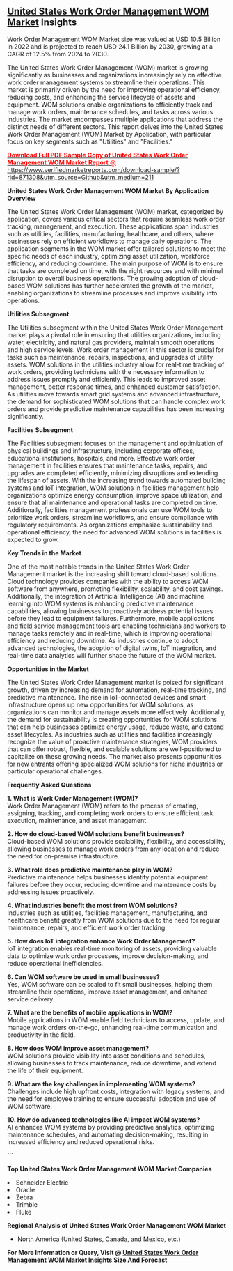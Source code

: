 <h2><a href="https://www.verifiedmarketreports.com/download-sample/?rid=871308&amp;utm_source=Github&amp;utm_medium=211" target="_blank">United States Work Order Management WOM Market</a> Insights</h2><p>Work Order Management WOM Market size was valued at USD 10.5 Billion in 2022 and is projected to reach USD 24.1 Billion by 2030, growing at a CAGR of 12.5% from 2024 to 2030.</p><p><p>The United States Work Order Management (WOM) market is growing significantly as businesses and organizations increasingly rely on effective work order management systems to streamline their operations. This market is primarily driven by the need for improving operational efficiency, reducing costs, and enhancing the service lifecycle of assets and equipment. WOM solutions enable organizations to efficiently track and manage work orders, maintenance schedules, and tasks across various industries. The market encompasses multiple applications that address the distinct needs of different sectors. This report delves into the United States Work Order Management (WOM) Market by Application, with particular focus on key segments such as "Utilities" and "Facilities." <a href="#"><p><span class=""><span style="color: #ff0000;"><strong>Download Full PDF Sample Copy of United States Work Order Management WOM Market Report</strong> @ </span><a href="https://www.verifiedmarketreports.com/download-sample/?rid=871308&amp;utm_source=Github&amp;utm_medium=211" target="_blank">https://www.verifiedmarketreports.com/download-sample/?rid=871308&amp;utm_source=Github&amp;utm_medium=211</a></span></p></a></p><p><strong>United States Work Order Management WOM Market By Application Overview</strong></p><p>The United States Work Order Management (WOM) market, categorized by application, covers various critical sectors that require seamless work order tracking, management, and execution. These applications span industries such as utilities, facilities, manufacturing, healthcare, and others, where businesses rely on efficient workflows to manage daily operations. The application segments in the WOM market offer tailored solutions to meet the specific needs of each industry, optimizing asset utilization, workforce efficiency, and reducing downtime. The main purpose of WOM is to ensure that tasks are completed on time, with the right resources and with minimal disruption to overall business operations. The growing adoption of cloud-based WOM solutions has further accelerated the growth of the market, enabling organizations to streamline processes and improve visibility into operations.</p><p><strong>Utilities Subsegment</strong></p><p>The Utilities subsegment within the United States Work Order Management market plays a pivotal role in ensuring that utilities organizations, including water, electricity, and natural gas providers, maintain smooth operations and high service levels. Work order management in this sector is crucial for tasks such as maintenance, repairs, inspections, and upgrades of utility assets. WOM solutions in the utilities industry allow for real-time tracking of work orders, providing technicians with the necessary information to address issues promptly and efficiently. This leads to improved asset management, better response times, and enhanced customer satisfaction. As utilities move towards smart grid systems and advanced infrastructure, the demand for sophisticated WOM solutions that can handle complex work orders and provide predictive maintenance capabilities has been increasing significantly.</p><p><strong>Facilities Subsegment</strong></p><p>The Facilities subsegment focuses on the management and optimization of physical buildings and infrastructure, including corporate offices, educational institutions, hospitals, and more. Effective work order management in facilities ensures that maintenance tasks, repairs, and upgrades are completed efficiently, minimizing disruptions and extending the lifespan of assets. With the increasing trend towards automated building systems and IoT integration, WOM solutions in facilities management help organizations optimize energy consumption, improve space utilization, and ensure that all maintenance and operational tasks are completed on time. Additionally, facilities management professionals can use WOM tools to prioritize work orders, streamline workflows, and ensure compliance with regulatory requirements. As organizations emphasize sustainability and operational efficiency, the need for advanced WOM solutions in facilities is expected to grow.</p><p><strong>Key Trends in the Market</strong></p><p>One of the most notable trends in the United States Work Order Management market is the increasing shift toward cloud-based solutions. Cloud technology provides companies with the ability to access WOM software from anywhere, promoting flexibility, scalability, and cost savings. Additionally, the integration of Artificial Intelligence (AI) and machine learning into WOM systems is enhancing predictive maintenance capabilities, allowing businesses to proactively address potential issues before they lead to equipment failures. Furthermore, mobile applications and field service management tools are enabling technicians and workers to manage tasks remotely and in real-time, which is improving operational efficiency and reducing downtime. As industries continue to adopt advanced technologies, the adoption of digital twins, IoT integration, and real-time data analytics will further shape the future of the WOM market.</p><p><strong>Opportunities in the Market</strong></p><p>The United States Work Order Management market is poised for significant growth, driven by increasing demand for automation, real-time tracking, and predictive maintenance. The rise in IoT-connected devices and smart infrastructure opens up new opportunities for WOM solutions, as organizations can monitor and manage assets more effectively. Additionally, the demand for sustainability is creating opportunities for WOM solutions that can help businesses optimize energy usage, reduce waste, and extend asset lifecycles. As industries such as utilities and facilities increasingly recognize the value of proactive maintenance strategies, WOM providers that can offer robust, flexible, and scalable solutions are well-positioned to capitalize on these growing needs. The market also presents opportunities for new entrants offering specialized WOM solutions for niche industries or particular operational challenges.</p><p><strong>Frequently Asked Questions</strong></p><p><strong>1. What is Work Order Management (WOM)?</strong><br> Work Order Management (WOM) refers to the process of creating, assigning, tracking, and completing work orders to ensure efficient task execution, maintenance, and asset management.</p><p><strong>2. How do cloud-based WOM solutions benefit businesses?</strong><br> Cloud-based WOM solutions provide scalability, flexibility, and accessibility, allowing businesses to manage work orders from any location and reduce the need for on-premise infrastructure.</p><p><strong>3. What role does predictive maintenance play in WOM?</strong><br> Predictive maintenance helps businesses identify potential equipment failures before they occur, reducing downtime and maintenance costs by addressing issues proactively.</p><p><strong>4. What industries benefit the most from WOM solutions?</strong><br> Industries such as utilities, facilities management, manufacturing, and healthcare benefit greatly from WOM solutions due to the need for regular maintenance, repairs, and efficient work order tracking.</p><p><strong>5. How does IoT integration enhance Work Order Management?</strong><br> IoT integration enables real-time monitoring of assets, providing valuable data to optimize work order processes, improve decision-making, and reduce operational inefficiencies.</p><p><strong>6. Can WOM software be used in small businesses?</strong><br> Yes, WOM software can be scaled to fit small businesses, helping them streamline their operations, improve asset management, and enhance service delivery.</p><p><strong>7. What are the benefits of mobile applications in WOM?</strong><br> Mobile applications in WOM enable field technicians to access, update, and manage work orders on-the-go, enhancing real-time communication and productivity in the field.</p><p><strong>8. How does WOM improve asset management?</strong><br> WOM solutions provide visibility into asset conditions and schedules, allowing businesses to track maintenance, reduce downtime, and extend the life of their equipment.</p><p><strong>9. What are the key challenges in implementing WOM systems?</strong><br> Challenges include high upfront costs, integration with legacy systems, and the need for employee training to ensure successful adoption and use of WOM software.</p><p><strong>10. How do advanced technologies like AI impact WOM systems?</strong><br> AI enhances WOM systems by providing predictive analytics, optimizing maintenance schedules, and automating decision-making, resulting in increased efficiency and reduced operational risks.</p>```</p><p><strong>Top United States Work Order Management WOM Market Companies</strong></p><div data-test-id=""><p><li>Schneider Electric</li><li> Oracle</li><li> Zebra</li><li> Trimble</li><li> Fluke</li></p><div><strong>Regional Analysis of&nbsp;United States Work Order Management WOM Market</strong></div><ul><li dir="ltr"><p dir="ltr">North America&nbsp;(United States, Canada, and Mexico, etc.)</p></li></ul><p><strong>For More Information or Query, Visit @&nbsp;</strong><strong><a href="https://www.verifiedmarketreports.com/product/work-order-management-wom-market/?utm_source=Github&amp;utm_medium=211" target="_blank">United States Work Order Management WOM Market Insights Size And Forecast</a></strong></p></div>
